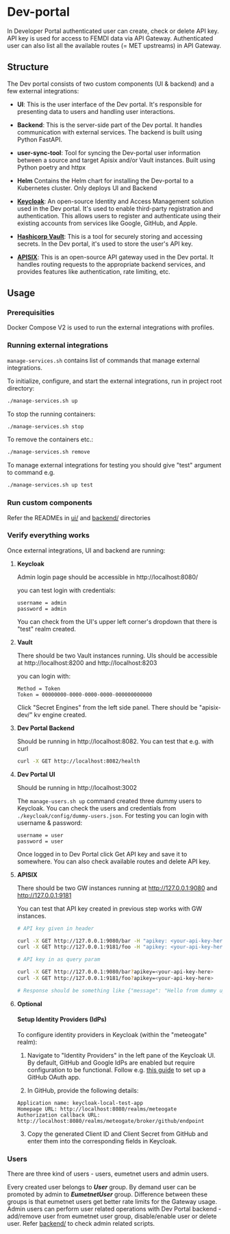 # Dev-portal
In Developer Portal authenticated user can create, check or delete API key. API key is used for access to FEMDI data via API Gateway. Authenticated user can also list all the available routes (= MET upstreams) in API Gateway.

## Structure
The Dev portal consists of two custom components (UI & backend) and a few external integrations:

* **UI**: This is the user interface of the Dev portal. It's responsible for presenting data to users and handling user interactions.

* **Backend**: This is the server-side part of the Dev portal. It handles communication with external services. The backend is built using Python FastAPI.

* **user-sync-tool**: Tool for syncing the Dev-portal user information between a source and target Apisix and/or Vault instances. Built using Python poetry and httpx

* **Helm** Contains the Helm chart for installing the Dev-portal to a Kubernetes cluster. Only deploys UI and Backend

* [**Keycloak**](https://www.keycloak.org/): An open-source Identity and Access Management solution used in the Dev portal. It's used to enable third-party registration and authentication. This allows users to register and authenticate using their existing accounts from services like Google, GitHub, and Apple.

* [**Hashicorp Vault**](https://www.vaultproject.io/): This is a tool for securely storing and accessing secrets. In the Dev portal, it's used to store the user's API key.

* [**APISIX**](https://apisix.apache.org/): This is an open-source API gateway used in the Dev portal. It handles routing requests to the appropriate backend services, and provides features like authentication, rate limiting, etc.

## Usage

### Prerequisities

Docker Compose V2 is used to run the external integrations with profiles.

### Running external integrations

`manage-services.sh` contains list of commands that manage external integrations.

To initialize, configure, and start the external integrations, run in project root directory:

```sh
./manage-services.sh up
```

To stop the running containers:

```sh
./manage-services.sh stop
```

To remove the containers etc.:
```sh
./manage-services.sh remove
```

To manage external integrations for testing you should give "test" argument to command e.g. 
```sh
./manage-services.sh up test
```

### Run custom components
Refer the READMEs in [ui/](ui/) and [backend/](backend/) directories

### Verify everything works
Once external integrations, UI and backend are running:

1. **Keycloak**

    Admin login page should be accessible in http://localhost:8080/

    you can test login with credentials:
    ```
    username = admin
    password = admin
    ```

    You can check from the UI's upper left corner's dropdown that there is "test" realm created.

2. **Vault**

    There should be two Vault instances running.
    UIs should be accessible at http://localhost:8200 and http://localhost:8203
    
    you can login with:
    ```
    Method = Token
    Token = 00000000-0000-0000-0000-000000000000
    ```

    Click "Secret Engines" from the left side panel. There should be "apisix-dev/" kv engine created.

3. **Dev Portal Backend**

    Should be running in http://localhost:8082. You can test that e.g. with curl
    ```sh
    curl -X GET http://localhost:8082/health
    ```
4. **Dev Portal UI**

    Should be running in http://localhost:3002

    The `manage-users.sh up` command created three dummy users to Keycloak. You can check the users and credentials from `./keycloak/config/dummy-users.json`. For testing you can login with username & password:
    ```
    username = user
    password = user
    ```
    Once logged in to Dev Portal click Get API key and save it to somewhere. You can also check available routes and delete API key.

5. **APISIX**

    There should be two GW instances running at http://127.0.0.1:9080 and http://127.0.0.1:9181

    You can test that API key created in previous step works with GW instances.

    ```sh
    # API key given in header

    curl -X GET http://127.0.0.1:9080/bar -H "apikey: <your-api-key-here>"
    curl -X GET http://127.0.0.1:9181/foo -H "apikey: <your-api-key-here>"

    # API key in as query param

    curl -X GET http://127.0.0.1:9080/bar?apikey=<your-api-key-here>
    curl -X GET http://127.0.0.1:9181/foo?apikey=<your-api-key-here>

    # Response should be something like {"message": "Hello from dummy upstream server web1"}

    ```

6. **Optional**

    #### Setup Identity Providers (IdPs)
    To configure identity providers in Keycloak (within the "meteogate" realm):

    1. Navigate to "Identity Providers" in the left pane of the Keycloak UI. By default, GitHub and Google IdPs are enabled but require configuration to be functional. Follow e.g. [this guide](https://medium.com/keycloak/setting-up-keycloak-using-github-identity-provider-in-express-314e511a240b.) to set up a GitHub OAuth app.

    2. In GitHub, provide the following details:
    ```
    Application name: keycloak-local-test-app
    Homepage URL: http://localhost:8080/realms/meteogate
    Authorization callback URL: http://localhost:8080/realms/meteogate/broker/github/endpoint
    ```

    3. Copy the generated Client ID and Client Secret from GitHub and enter them into the corresponding fields in Keycloak.

### Users

There are three kind of users - users, eumetnet users and admin users. 

Every created user belongs to ***User*** group. By demand user can be promoted by admin to ***EumetnetUser*** group. Difference between these groups is that eumetnet users get better rate limits for the Gateway usage. Admin users can perform user related operations with Dev Portal backend - add/remove user from eumetnet user group, disable/enable user or delete user. Refer [backend/](backend/) to check admin related scripts.
